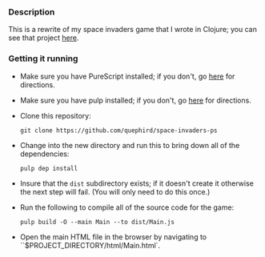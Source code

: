 ### Description

This is a rewrite of my space invaders game that I wrote in Clojure; you can see that project [here](https://github.com/quephird/space-invaders).

### Getting it running

* Make sure you have PureScript installed; if you don't, go [here](http://www.purescript.org/download/) for directions.

* Make sure you have pulp installed; if you don't, go [here](https://github.com/bodil/pulp) for directions.

* Clone this repository:  

  ```
  git clone https://github.com/quephird/space-invaders-ps
  ```

* Change into the new directory and run this to bring down all of the dependencies:  

  ```
  pulp dep install
  ```

* Insure that the `dist` subdirectory exists; if it doesn't create it otherwise the next step will fail. (You will only need to do this once.)  

* Run the following to compile all of the source code for the game:  

  ```
  pulp build -O --main Main --to dist/Main.js
  ```

* Open the main HTML file in the browser by navigating to ``$PROJECT_DIRECTORY/html/Main.html`.
